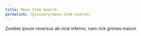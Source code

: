 ```yaml
---
title: Menu Item Search
permalink: /glossary/menu-item-search/
---
```

Zombie ipsum reversus ab viral inferno, nam rick grimes malum